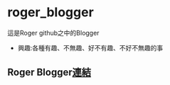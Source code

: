 # roger_blogger

這是Roger github之中的Blogger
* 興趣:各種有趣、不無趣、好不有趣、不好不無趣的事

## Roger Blogger[連結](https://rogerphysical.github.io/roger_blogger/)
